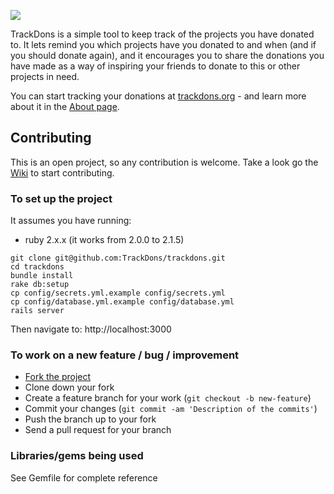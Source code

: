 ![](https://travis-ci.org/TrackDons/trackdons.svg)

TrackDons is a simple tool to keep track of the projects you have donated to. It lets remind you which projects
have you donated to and when (and if you should donate again), and it encourages you to share the donations
you have made as a way of inspiring your friends to donate to this or other projects in need.

You can start tracking your donations at [trackdons.org](http://www.trackdons.org) - and learn more about it in the [About page](http://trackdons.org/en/about).

## Contributing

This is an open project, so any contribution is welcome. Take a look go the [Wiki](https://github.com/TrackDons/trackdons/wiki) to start contributing.

### To set up the project

It assumes you have running:

* ruby 2.x.x (it works from 2.0.0 to 2.1.5)

```
git clone git@github.com:TrackDons/trackdons.git
cd trackdons
bundle install
rake db:setup
cp config/secrets.yml.example config/secrets.yml
cp config/database.yml.example config/database.yml
rails server
```

Then navigate to: http://localhost:3000

### To work on a new feature / bug / improvement

* [Fork the project](https://help.github.com/articles/fork-a-repo)
* Clone down your fork
* Create a feature branch for your work (`git checkout -b new-feature`)
* Commit your changes (`git commit -am 'Description of the commits'`)
* Push the branch up to your fork
* Send a pull request for your branch

### Libraries/gems being used

See Gemfile for complete reference
